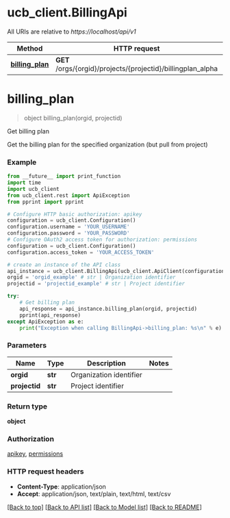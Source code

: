 # ucb_client.BillingApi

All URIs are relative to *https://localhost/api/v1*

Method | HTTP request | Description
------------- | ------------- | -------------
[**billing_plan**](BillingApi.md#billing_plan) | **GET** /orgs/{orgid}/projects/{projectid}/billingplan_alpha | Get billing plan


# **billing_plan**
> object billing_plan(orgid, projectid)

Get billing plan

Get the billing plan for the specified organization (but pull from project)

### Example
```python
from __future__ import print_function
import time
import ucb_client
from ucb_client.rest import ApiException
from pprint import pprint

# Configure HTTP basic authorization: apikey
configuration = ucb_client.Configuration()
configuration.username = 'YOUR_USERNAME'
configuration.password = 'YOUR_PASSWORD'
# Configure OAuth2 access token for authorization: permissions
configuration = ucb_client.Configuration()
configuration.access_token = 'YOUR_ACCESS_TOKEN'

# create an instance of the API class
api_instance = ucb_client.BillingApi(ucb_client.ApiClient(configuration))
orgid = 'orgid_example' # str | Organization identifier
projectid = 'projectid_example' # str | Project identifier

try:
    # Get billing plan
    api_response = api_instance.billing_plan(orgid, projectid)
    pprint(api_response)
except ApiException as e:
    print("Exception when calling BillingApi->billing_plan: %s\n" % e)
```

### Parameters

Name | Type | Description  | Notes
------------- | ------------- | ------------- | -------------
 **orgid** | **str**| Organization identifier | 
 **projectid** | **str**| Project identifier | 

### Return type

**object**

### Authorization

[apikey](../README.md#apikey), [permissions](../README.md#permissions)

### HTTP request headers

 - **Content-Type**: application/json
 - **Accept**: application/json, text/plain, text/html, text/csv

[[Back to top]](#) [[Back to API list]](../README.md#documentation-for-api-endpoints) [[Back to Model list]](../README.md#documentation-for-models) [[Back to README]](../README.md)

